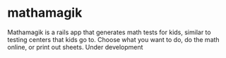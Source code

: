 mathamagik
==========


Mathamagik is a rails app that generates math tests for kids, similar to testing centers that kids go to. Choose what you want to do, do the math online, or print out sheets.  Under development 


